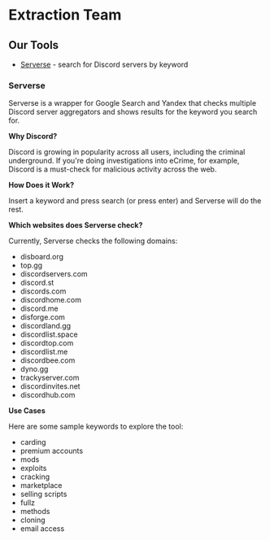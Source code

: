 # Extraction Team

## Our Tools

- [Serverse](https://extraction.team/serverse.html) - search for Discord servers by keyword

### Serverse

Serverse is a wrapper for Google Search and Yandex that checks multiple Discord server aggregators and shows results for the keyword you search for.

**Why Discord?**

Discord is growing in popularity across all users, including the criminal underground. If you're doing investigations into eCrime, for example, Discord is a must-check for malicious activity across the web.

**How Does it Work?**

Insert a keyword and press search (or press enter) and Serverse will do the rest.

**Which websites does Serverse check?**

Currently, Serverse checks the following domains:

- disboard.org
- top.gg
- discordservers.com
- discord.st
- discords.com
- discordhome.com
- discord.me
- disforge.com
- discordland.gg
- discordlist.space
- discordtop.com
- discordlist.me
- discordbee.com
- dyno.gg
- trackyserver.com
- discordinvites.net
- discordhub.com

**Use Cases**

Here are some sample keywords to explore the tool:

- carding
- premium accounts
- mods
- exploits
- cracking
- marketplace
- selling scripts
- fullz
- methods
- cloning
- email access
